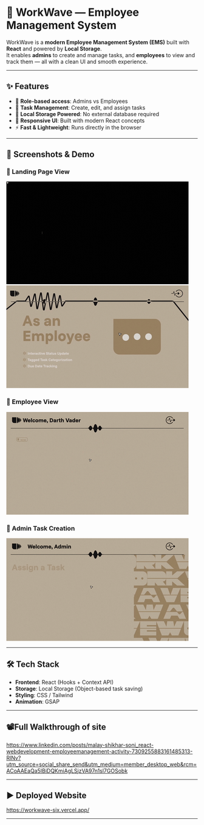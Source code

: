 # 🌊 WorkWave — Employee Management System

WorkWave is a **modern Employee Management System (EMS)** built with **React** and powered by **Local Storage**.  
It enables **admins** to create and manage tasks, and **employees** to view and track them — all with a clean UI and smooth experience.

---

## ✨ Features

- 🔑 **Role-based access**: Admins vs Employees  
- 📝 **Task Management**: Create, edit, and assign tasks  
- 💾 **Local Storage Powered**: No external database required  
- 🎨 **Responsive UI**: Built with modern React concepts  
- ⚡ **Fast & Lightweight**: Runs directly in the browser  

---

## 📸 Screenshots & Demo

### 🔹 Landing Page View
![Landing Page](src/assets/gifsForReadMe/workwavegif2.gif)
![Landing Page](src/assets/gifsForReadMe/workwavegif1.gif)

### 🔹 Employee View
![Employee View](src/assets/gifsForReadMe/workwavegif3.gif)

### 🔹 Admin Task Creation
![Task Creation](src/assets/gifsForReadMe/workwavegif4.gif)

---


## 🛠️ Tech Stack

- **Frontend**: React (Hooks + Context API)  
- **Storage**: Local Storage (Object-based task saving)  
- **Styling**: CSS / Tailwind
- **Animation**: GSAP

---

## 📽️Full Walkthrough of site

https://www.linkedin.com/posts/malay-shikhar-soni_react-webdevelopment-employeemanagement-activity-7309255883161485313-RlNv?utm_source=social_share_send&utm_medium=member_desktop_web&rcm=ACoAAEaQa5IBiDQKmiAgLSjzVA97n1sl7GOSobk

---

## ▶️ Deployed Website

https://workwave-six.vercel.app/

---

